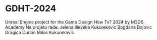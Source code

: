 # GDHT-2024
Unreal Engine project for the Game Design How To? 2024 by M3DS Academy
Na projetu rade:
    Jelena Ilievska Kukurekovic
    Bogdana Bojovic
    Dragica Curcin
    Milos Kukurekovic